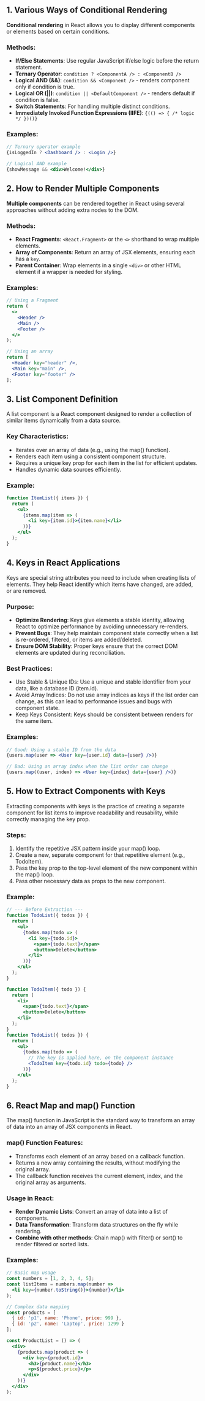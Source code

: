 
## 1. Various Ways of Conditional Rendering

**Conditional rendering** in React allows you to display different components or elements based on certain conditions.

### Methods:
- **If/Else Statements**: Use regular JavaScript if/else logic before the return statement.
- **Ternary Operator**: `condition ? <ComponentA /> : <ComponentB />`
- **Logical AND (&&)**: `condition && <Component />` - renders component only if condition is true.
- **Logical OR (||)**: `condition || <DefaultComponent />` - renders default if condition is false.
- **Switch Statements**: For handling multiple distinct conditions.
- **Immediately Invoked Function Expressions (IIFE)**: `{(() => { /* logic */ })()}`

### Examples:

```jsx
// Ternary operator example
{isLoggedIn ? <Dashboard /> : <Login />}

// Logical AND example
{showMessage && <div>Welcome!</div>}
```

## 2. How to Render Multiple Components

**Multiple components** can be rendered together in React using several approaches without adding extra nodes to the DOM.

### Methods:
- **React Fragments**: `<React.Fragment>` or the `<>` shorthand to wrap multiple elements.
- **Array of Components**: Return an array of JSX elements, ensuring each has a `key`.
- **Parent Container**: Wrap elements in a single `<div>` or other HTML element if a wrapper is needed for styling.

### Examples:

```jsx
// Using a Fragment
return (
  <>
    <Header />
    <Main />
    <Footer />
  </>
);

// Using an array
return [
  <Header key="header" />,
  <Main key="main" />,
  <Footer key="footer" />
];
```

## 3. List Component Definition

A list component is a React component designed to render a collection of similar items dynamically from a data source.

### Key Characteristics:
- Iterates over an array of data (e.g., using the map() function).
- Renders each item using a consistent component structure.
- Requires a unique key prop for each item in the list for efficient updates.
- Handles dynamic data sources efficiently.

### Example:

```jsx
function ItemList({ items }) {
  return (
    <ul>
      {items.map(item => (
        <li key={item.id}>{item.name}</li>
      ))}
    </ul>
  );
}
```

## 4. Keys in React Applications

Keys are special string attributes you need to include when creating lists of elements. They help React identify which items have changed, are added, or are removed.

### Purpose:
- **Optimize Rendering**: Keys give elements a stable identity, allowing React to optimize performance by avoiding unnecessary re-renders.
- **Prevent Bugs**: They help maintain component state correctly when a list is re-ordered, filtered, or items are added/deleted.
- **Ensure DOM Stability**: Proper keys ensure that the correct DOM elements are updated during reconciliation.

### Best Practices:
- Use Stable & Unique IDs: Use a unique and stable identifier from your data, like a database ID (item.id).
- Avoid Array Indices: Do not use array indices as keys if the list order can change, as this can lead to performance issues and bugs with component state.
- Keep Keys Consistent: Keys should be consistent between renders for the same item.

### Examples:

```jsx
// Good: Using a stable ID from the data
{users.map(user => <User key={user.id} data={user} />)}

// Bad: Using an array index when the list order can change
{users.map((user, index) => <User key={index} data={user} />)}
```

## 5. How to Extract Components with Keys

Extracting components with keys is the practice of creating a separate component for list items to improve readability and reusability, while correctly managing the key prop.

### Steps:
1. Identify the repetitive JSX pattern inside your map() loop.
2. Create a new, separate component for that repetitive element (e.g., TodoItem).
3. Pass the key prop to the top-level element of the new component within the map() loop.
4. Pass other necessary data as props to the new component.

### Example:

```jsx
// --- Before Extraction ---
function TodoList({ todos }) {
  return (
    <ul>
      {todos.map(todo => (
        <li key={todo.id}>
          <span>{todo.text}</span>
          <button>Delete</button>
        </li>
      ))}
    </ul>
  );
}

function TodoItem({ todo }) {
  return (
    <li>
      <span>{todo.text}</span>
      <button>Delete</button>
    </li>
  );
}
function TodoList({ todos }) {
  return (
    <ul>
      {todos.map(todo => (
        // The key is applied here, on the component instance
        <TodoItem key={todo.id} todo={todo} />
      ))}
    </ul>
  );
}
```

## 6. React Map and map() Function

The map() function in JavaScript is the standard way to transform an array of data into an array of JSX components in React.

### map() Function Features:
- Transforms each element of an array based on a callback function.
- Returns a new array containing the results, without modifying the original array.
- The callback function receives the current element, index, and the original array as arguments.

### Usage in React:
- **Render Dynamic Lists**: Convert an array of data into a list of components.
- **Data Transformation**: Transform data structures on the fly while rendering.
- **Combine with other methods**: Chain map() with filter() or sort() to render filtered or sorted lists.

### Examples:

```jsx
// Basic map usage
const numbers = [1, 2, 3, 4, 5];
const listItems = numbers.map(number => 
  <li key={number.toString()}>{number}</li>
);

// Complex data mapping
const products = [
  { id: 'p1', name: 'Phone', price: 999 },
  { id: 'p2', name: 'Laptop', price: 1299 }
];

const ProductList = () => (
  <div>
    {products.map(product => (
      <div key={product.id}>
        <h3>{product.name}</h3>
        <p>${product.price}</p>
      </div>
    ))}
  </div>
);
```
